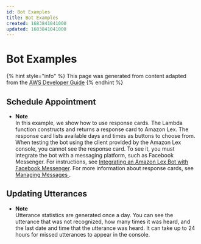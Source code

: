 ```yaml
---
id: Bot Examples
title: Bot Examples
created: 1683841041000
updated: 1683841041000
---
```

# Bot Examples

{% hint style="info" %}
This page was generated from content adapted from the [AWS Developer Guide](https://github.com/awsdocs/amazon-lex-developer-guide.git)
{% endhint %}

## Schedule Appointment

- **Note**  
In this example, we show how to use response cards\. The Lambda function constructs and returns a response card to Amazon Lex\. The response card lists available days and times as buttons to choose from\. When testing the bot using the client provided by the Amazon Lex console, you cannot see the response card\. To see it, you must integrate the bot with a messaging platform, such as Facebook Messenger\. For instructions, see [Integrating an Amazon Lex Bot with Facebook Messenger](fb-bot-association.md)\. For more information about response cards, see [Managing Messages ](howitworks-manage-prompts.md)\.


## Updating Utterances

- **Note**  
Utterance statistics are generated once a day\. You can see the utterance that was not recognized, how many times it was heard, and the last date and time that the utterance was heard\. It can take up to 24 hours for missed utterances to appear in the console\.

